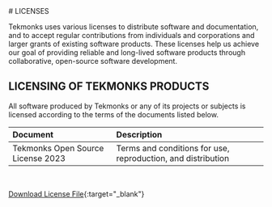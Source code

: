 <div class="company-license" markdown="1">
# LICENSES 

Tekmonks uses various licenses to distribute software and documentation, and to accept regular contributions from individuals and corporations and larger grants of existing software products. These licenses help us achieve our goal of providing reliable and long-lived software products through collaborative, open-source software development.


## LICENSING OF TEKMONKS PRODUCTS

All software produced by Tekmonks or any of its projects or subjects is licensed according to the terms of the documents listed below.


|Document    |Description    |
|:-----------|:--------------|
|Tekmonks Open Source License 2023|Terms and conditions for use, reproduction, and distribution |

<br>

[Download License File](./articles/company/license.md/TKMLicense.pdf){:target="_blank"}

</div>